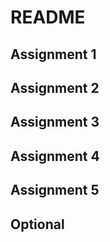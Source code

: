 # README

## Assignment 1

## Assignment 2

## Assignment 3

## Assignment 4

## Assignment 5

## Optional


